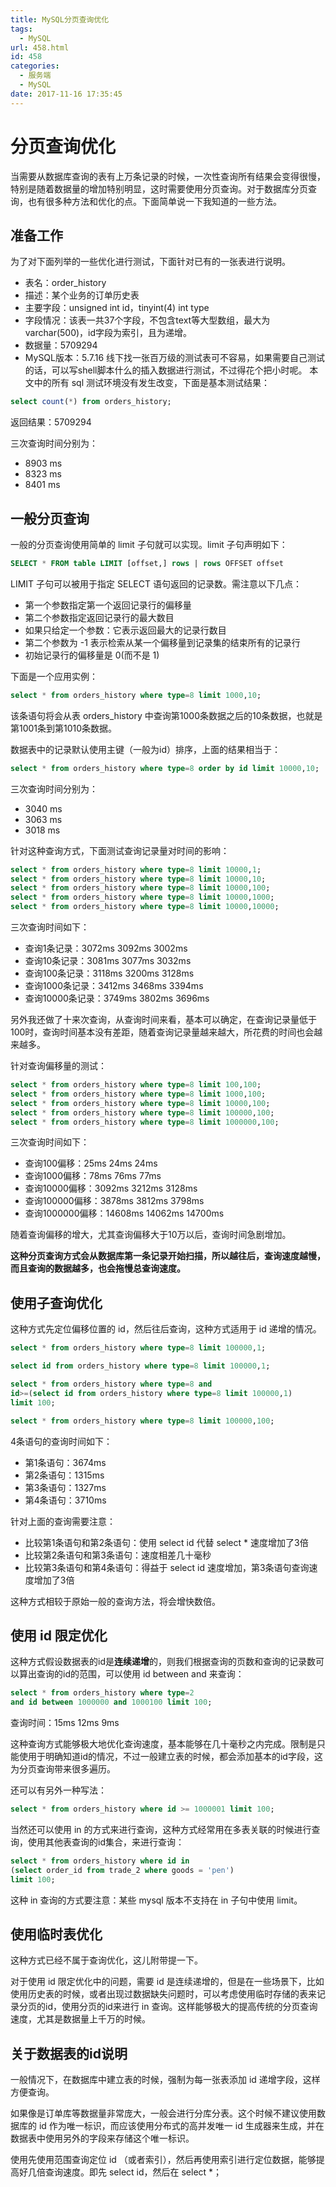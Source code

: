 ```yaml
---
title: MySQL分页查询优化
tags:
  - MySQL
url: 458.html
id: 458
categories:
  - 服务端
  - MySQL
date: 2017-11-16 17:35:45
---
```


# 分页查询优化
当需要从数据库查询的表有上万条记录的时候，一次性查询所有结果会变得很慢，特别是随着数据量的增加特别明显，这时需要使用分页查询。对于数据库分页查询，也有很多种方法和优化的点。下面简单说一下我知道的一些方法。

## 准备工作
为了对下面列举的一些优化进行测试，下面针对已有的一张表进行说明。

- 表名：order_history
- 描述：某个业务的订单历史表
- 主要字段：unsigned int id，tinyint(4) int type
- 字段情况：该表一共37个字段，不包含text等大型数组，最大为varchar(500)，id字段为索引，且为递增。
- 数据量：5709294
- MySQL版本：5.7.16
线下找一张百万级的测试表可不容易，如果需要自己测试的话，可以写shell脚本什么的插入数据进行测试，不过得花个把小时呢。
本文中的所有 sql 测试环境没有发生改变，下面是基本测试结果：
```sql
select count(*) from orders_history;
```
返回结果：5709294

三次查询时间分别为：

- 8903 ms
- 8323 ms
- 8401 ms

## 一般分页查询
一般的分页查询使用简单的 limit 子句就可以实现。limit 子句声明如下：
```sql
SELECT * FROM table LIMIT [offset,] rows | rows OFFSET offset
```
LIMIT 子句可以被用于指定 SELECT 语句返回的记录数。需注意以下几点：

- 第一个参数指定第一个返回记录行的偏移量
- 第二个参数指定返回记录行的最大数目
- 如果只给定一个参数：它表示返回最大的记录行数目
- 第二个参数为 -1 表示检索从某一个偏移量到记录集的结束所有的记录行
- 初始记录行的偏移量是 0(而不是 1)

下面是一个应用实例：
```sql
select * from orders_history where type=8 limit 1000,10;
```
该条语句将会从表 orders_history 中查询第1000条数据之后的10条数据，也就是第1001条到第1010条数据。

数据表中的记录默认使用主键（一般为id）排序，上面的结果相当于：
```sql
select * from orders_history where type=8 order by id limit 10000,10;
```
三次查询时间分别为：

- 3040 ms
- 3063 ms
- 3018 ms

针对这种查询方式，下面测试查询记录量对时间的影响：
```sql
select * from orders_history where type=8 limit 10000,1;
select * from orders_history where type=8 limit 10000,10;
select * from orders_history where type=8 limit 10000,100;
select * from orders_history where type=8 limit 10000,1000;
select * from orders_history where type=8 limit 10000,10000;
```
三次查询时间如下：

- 查询1条记录：3072ms  3092ms  3002ms
- 查询10条记录：3081ms  3077ms  3032ms
- 查询100条记录：3118ms  3200ms  3128ms
- 查询1000条记录：3412ms  3468ms  3394ms
- 查询10000条记录：3749ms  3802ms  3696ms

另外我还做了十来次查询，从查询时间来看，基本可以确定，在查询记录量低于100时，查询时间基本没有差距，随着查询记录量越来越大，所花费的时间也会越来越多。

针对查询偏移量的测试：
```sql
select * from orders_history where type=8 limit 100,100;
select * from orders_history where type=8 limit 1000,100;
select * from orders_history where type=8 limit 10000,100;
select * from orders_history where type=8 limit 100000,100;
select * from orders_history where type=8 limit 1000000,100;
```
三次查询时间如下：

- 查询100偏移：25ms  24ms  24ms
- 查询1000偏移：78ms  76ms  77ms
- 查询10000偏移：3092ms  3212ms  3128ms
- 查询100000偏移：3878ms  3812ms  3798ms
- 查询1000000偏移：14608ms  14062ms  14700ms

随着查询偏移的增大，尤其查询偏移大于10万以后，查询时间急剧增加。

**这种分页查询方式会从数据库第一条记录开始扫描，所以越往后，查询速度越慢，而且查询的数据越多，也会拖慢总查询速度。**

## 使用子查询优化
这种方式先定位偏移位置的 id，然后往后查询，这种方式适用于 id 递增的情况。
```sql
select * from orders_history where type=8 limit 100000,1;

select id from orders_history where type=8 limit 100000,1;

select * from orders_history where type=8 and 
id>=(select id from orders_history where type=8 limit 100000,1) 
limit 100;

select * from orders_history where type=8 limit 100000,100;
```
4条语句的查询时间如下：

- 第1条语句：3674ms
- 第2条语句：1315ms
- 第3条语句：1327ms
- 第4条语句：3710ms

针对上面的查询需要注意：

- 比较第1条语句和第2条语句：使用 select id 代替 select * 速度增加了3倍
- 比较第2条语句和第3条语句：速度相差几十毫秒
- 比较第3条语句和第4条语句：得益于 select id 速度增加，第3条语句查询速度增加了3倍

这种方式相较于原始一般的查询方法，将会增快数倍。

## 使用 id 限定优化
这种方式假设数据表的id是**连续递增**的，则我们根据查询的页数和查询的记录数可以算出查询的id的范围，可以使用 id between and 来查询：
```sql
select * from orders_history where type=2 
and id between 1000000 and 1000100 limit 100;
```
查询时间：15ms  12ms 9ms

这种查询方式能够极大地优化查询速度，基本能够在几十毫秒之内完成。限制是只能使用于明确知道id的情况，不过一般建立表的时候，都会添加基本的id字段，这为分页查询带来很多遍历。

还可以有另外一种写法：
```sql
select * from orders_history where id >= 1000001 limit 100;
```

当然还可以使用 in 的方式来进行查询，这种方式经常用在多表关联的时候进行查询，使用其他表查询的id集合，来进行查询：
```sql
select * from orders_history where id in
(select order_id from trade_2 where goods = 'pen')
limit 100;
```
这种 in 查询的方式要注意：某些 mysql 版本不支持在 in 子句中使用 limit。

## 使用临时表优化
这种方式已经不属于查询优化，这儿附带提一下。

对于使用 id 限定优化中的问题，需要 id 是连续递增的，但是在一些场景下，比如使用历史表的时候，或者出现过数据缺失问题时，可以考虑使用临时存储的表来记录分页的id，使用分页的id来进行 in 查询。这样能够极大的提高传统的分页查询速度，尤其是数据量上千万的时候。

## 关于数据表的id说明
一般情况下，在数据库中建立表的时候，强制为每一张表添加 id 递增字段，这样方便查询。

如果像是订单库等数据量非常庞大，一般会进行分库分表。这个时候不建议使用数据库的 id 作为唯一标识，而应该使用分布式的高并发唯一 id 生成器来生成，并在数据表中使用另外的字段来存储这个唯一标识。

使用先使用范围查询定位 id （或者索引），然后再使用索引进行定位数据，能够提高好几倍查询速度。即先 select id，然后在 select *；
